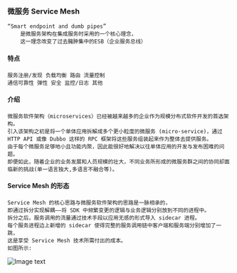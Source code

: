 ### 微服务 Service Mesh 
    “Smart endpoint and dumb pipes”
        是微服务架构在集成服务时采用的一个核心理念，
        这一理念改变了过去臃肿集中的ESB（企业服务总线）
        
#### 特点
    服务注册/发现 负载均衡 路由 流量控制 
    通信可靠性 弹性 安全 监控/日志 其他            
    
#### 介绍
    微服务软件架构（microservices）已经被越来越多的企业作为规模分布式软件开发的首选架构。
    引入该架构之初是将一个单体应用拆解成多个更小粒度的微服务 (micro-service)，通过 HTTP API 或像 Dubbo 这样的 RPC 框架将这些服务组装起来作为整体去提供服务。
    由于每个微服务足够地小且功能内聚，因此能很好地解决以往单体应用的开发与发布困难的问题。
    即便如此，随着企业的业务发展和人员规模的壮大，不同业务所形成的微服务群之间的协同却面临新的挑战(单一语言独大,多语言不融合等)。
    
#### Service Mesh 的形态
    Service Mesh 的核心思路与微服务软件架构的思路是一脉相承的，
    即通过拆分实现解耦——将 SDK 中频繁变更的逻辑与业务逻辑分别放到不同的进程中。    
    拆分之后，服务调用的流量通过技术手段以应用无感的形式导入 sidecar 进程。
    每个服务进程边上新增的 sidecar 使得完整的服务调用链中客户端和服务端分别增加了一跳，
    这是享受 Service Mesh 技术所需付出的成本。
    如图所示:
![Image text](https://github.com/sdfjklmin/MyObjSummary/blob/master/serviceMesh/img/shape.png)
        